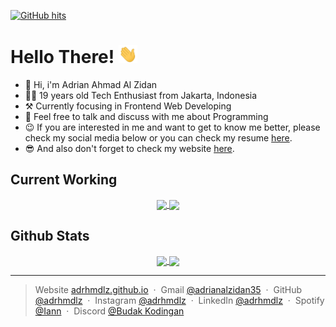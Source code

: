 <a href="https://github.com/adrhmdlz/daily-dua" target="_blank"><img alt="GitHub hits" src="https://img.shields.io/github/last-commit/adrhmdlz/daily-dua?label=Profile%20Updated"></a></img>

<!-- <img src="https://visitor-badge.laobi.icu/badge?page_id=adrhmdlz.adrhmdlz&label=Visitors&color=0e75b6&style=flat" alt="Profile visitor" /> -->

# Hello There! <img src="./assets/wave.gif" width="30px">

-   👋 Hi, i'm Adrian Ahmad Al Zidan
-   👨‍🦱 19 years old Tech Enthusiast from Jakarta, Indonesia
-   ⚒️ Currently focusing in Frontend Web Developing
-   💬 Feel free to talk and discuss with me about Programming
-   😉 If you are interested in me and want to get to know me better, please check my social media below or you can check my resume [here]().
-   😎 And also don't forget to check my website [here](https://adrhmdlz.github.io).

## Current Working

<p align="center">
    <a href="https://github.com/adrhmdlz/daily-dua" style="bottom: 5px;">
        <img align="center" src="https://github-readme-stats.vercel.app/api/pin/?username=adrhmdlz&repo=daily-dua&theme=transparent" />
    </a>
    <a href="https://github.com/adrhmdlz/adrhmdlz.github.io">
        <img align="center" src="https://github-readme-stats.vercel.app/api/pin/?username=adrhmdlz&repo=adrhmdlz.github.io&theme=transparent" />
    </a>
</p>

## Github Stats

<p align="center">
    <a href="https://github.com/adrhmdlz/adrhmdlz">
        <img height=150 align="center" src="https://github-readme-stats.vercel.app/api?username=adrhmdlz&theme=transparent" />
    </a>
    <a href="https://github.com/anuraghazra/convoychat">
        <img height=150 align="center" src="https://github-readme-stats.vercel.app/api/top-langs?username=adrhmdlz&layout=compact&langs_count=8&card_width=320&theme=transparent" />
    </a>
</p>

---

> Website [adrhmdlz.github.io](https://adrhmdlz.github.io) &nbsp;&middot;&nbsp;
> Gmail [@adrianalzidan35](mailto:adrianalzidan35@gmail.com) &nbsp;&middot;&nbsp;
> GitHub [@adrhmdlz](https://github.com/adrhmdlz) &nbsp;&middot;&nbsp;
> Instagram [@adrhmdlz](https://instagram.com/adrhmdlz) &nbsp;&middot;&nbsp;
> LinkedIn [@adrhmdlz](https://www.linkedin.com/in/adrhmdlz/) &nbsp;&middot;&nbsp;
> Spotify [@Iann](https://open.spotify.com/playlist/0nhR1T67UUSqu4EHYWvAbY?si=c95f6fd6d5b34b04) &nbsp;&middot;&nbsp;
> Discord [@Budak Kodingan](https://discord.gg/UFJvHbSt6G)
